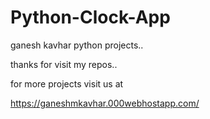# Python-Clock-App
ganesh kavhar python projects..

thanks for visit my repos..


for more projects visit us at

https://ganeshmkavhar.000webhostapp.com/
